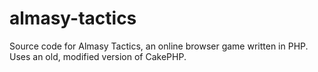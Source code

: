 # almasy-tactics

Source code for Almasy Tactics, an online browser game written in PHP. Uses an old, modified version of CakePHP.
